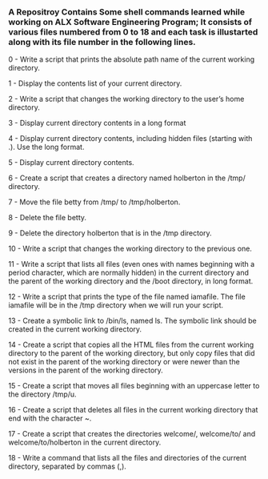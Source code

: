 ### A Repositroy Contains Some shell commands learned while working on ALX Software Engineering Program; It consists of various files numbered from 0 to 18 and each task is illustarted along with its file number in the following lines.



0 - Write a script that prints the absolute path name of the current working directory.

1 - Display the contents list of your current directory. 

2 - Write a script that changes the working directory to the user’s home directory.

3 - Display current directory contents in a long format 

4 - Display current directory contents, including hidden files (starting with .). Use the long format. 

5 - Display current directory contents. 

6 - Create a script that creates a directory named holberton in the /tmp/ directory.

7 - Move the file betty from /tmp/ to /tmp/holberton.

8 - Delete the file betty.

9 - Delete the directory holberton that is in the /tmp directory. 

10 - Write a script that changes the working directory to the previous one. 

11 - Write a script that lists all files (even ones with names beginning with a period character, which are normally hidden) in the current directory and the parent of the working directory and the /boot directory, in long format. 

12 - Write a script that prints the type of the file named iamafile. The file iamafile will be in the /tmp directory when we will run your script.

13 - Create a symbolic link to /bin/ls, named ls. The symbolic link should be created in the current working directory. 

14 - Create a script that copies all the HTML files from the current working directory to the parent of the working directory, but only copy files that did not exist in the parent of the working directory or were newer than the versions in the parent of the working directory. 

15 - Create a script that moves all files beginning with an uppercase letter to the directory /tmp/u. 

16 - Create a script that deletes all files in the current working directory that end with the character ~. 

17 - Create a script that creates the directories welcome/, welcome/to/ and welcome/to/holberton in the current directory. 

18 - Write a command that lists all the files and directories of the current directory, separated by commas (,).
